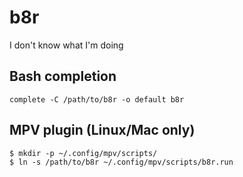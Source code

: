 # b8r
I don't know what I'm doing


## Bash completion

```
complete -C /path/to/b8r -o default b8r
```


## MPV plugin (Linux/Mac only)

```
$ mkdir -p ~/.config/mpv/scripts/
$ ln -s /path/to/b8r ~/.config/mpv/scripts/b8r.run
```

